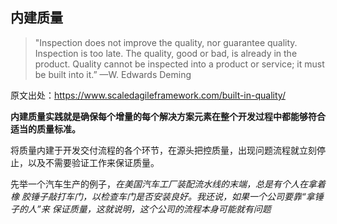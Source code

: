 ## 内建质量

>"Inspection does not improve the quality, nor guarantee quality. Inspection is too late. The quality, good or bad, is already in the product. Quality cannot be inspected into a product or service; it must be built into it.” —W. Edwards Deming

原文出处：https://www.scaledagileframework.com/built-in-quality/

**内建质量实践就是确保每个增量的每个解决方案元素在整个开发过程中都能够符合适当的质量标准。**

将质量内建于开发交付流程的各个环节，在源头把控质量，出现问题流程就立刻停止，以及不需要验证工作来保证质量。

先举一个汽车生产的例子，*在美国汽车工厂装配流水线的末端，总是有个人在拿着橡
胶锤子敲打车门，以检查车门是否安装良好。我还说，如果一个公司要靠“拿锤子的人”来
保证质量，这就说明，这个公司的流程本身可能就有问题*